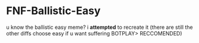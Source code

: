 # FNF-Ballistic-Easy
u know the ballistic easy meme? i **attempted** to recreate it (there are still the other diffs choose easy if u want suffering BOTPLAY> RECCOMENDED)
